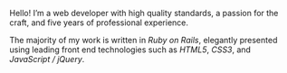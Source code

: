 Hello! I’m a web developer with high quality standards, a passion for the craft, and five years of professional experience.

The majority of my work is written in *Ruby on Rails*, elegantly presented using leading front end technologies such as *HTML5*, *CSS3*, and *JavaScript / jQuery*.
